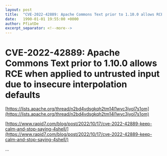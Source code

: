 ```yaml
---
layout: post
title:  "CVE-2022-42889: Apache Commons Text prior to 1.10.0 allows RCE when applied to untrusted input due to insecure interpolation defaults"
date:   1990-01-01 19:55:00 +0000
author: PfiatDe
excerpt_separator: <!--more-->
---
```


# CVE-2022-42889: Apache Commons Text prior to 1.10.0 allows RCE when applied to untrusted input due to insecure interpolation defaults

[https://lists.apache.org/thread/n2bd4vdsgkqh2tm14l1wyc3jyol7s1om](https://lists.apache.org/thread/n2bd4vdsgkqh2tm14l1wyc3jyol7s1om)

[https://www.rapid7.com/blog/post/2022/10/17/cve-2022-42889-keep-calm-and-stop-saying-4shell/](https://www.rapid7.com/blog/post/2022/10/17/cve-2022-42889-keep-calm-and-stop-saying-4shell/)

...
<!--more-->
